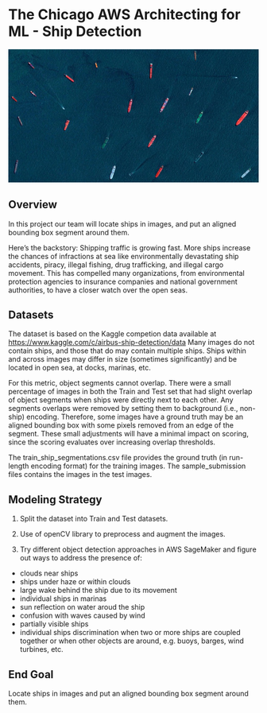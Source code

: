 # The Chicago AWS Architecting for ML - Ship Detection

![Alt](/ships_summary_page.jpeg)


## Overview

In this project our team will locate ships in images, and put an aligned bounding box segment around them. 

Here’s the backstory: Shipping traffic is growing fast. More ships increase the chances of infractions at sea like environmentally devastating ship accidents, piracy, illegal fishing, drug trafficking, and illegal cargo movement. This has compelled many organizations, from environmental protection agencies to insurance companies and national government authorities, to have a closer watch over the open seas.

## Datasets

The dataset is based on the Kaggle competion data available at https://www.kaggle.com/c/airbus-ship-detection/data
Many images do not contain ships, and those that do may contain multiple ships. Ships within and across images may differ in size (sometimes significantly) and be located in open sea, at docks, marinas, etc.

For this metric, object segments cannot overlap. There were a small percentage of images in both the Train and Test set that had slight overlap of object segments when ships were directly next to each other. Any segments overlaps were removed by setting them to background (i.e., non-ship) encoding. Therefore, some images have a ground truth may be an aligned bounding box with some pixels removed from an edge of the segment. These small adjustments will have a minimal impact on scoring, since the scoring evaluates over increasing overlap thresholds.

The train_ship_segmentations.csv file provides the ground truth (in run-length encoding format) for the training images. The sample_submission files contains the images in the test images.

## Modeling Strategy

1. Split the dataset into Train and Test datasets.

2. Use of openCV library to preprocess and augment the images.

3. Try different object detection approaches in AWS SageMaker and figure out ways to address the presence of:
* clouds near ships
* ships under haze or within clouds
* large wake behind the ship due to its movement
* individual ships in marinas
* sun reflection on water aroud the ship
* confusion with waves caused by wind
* partially visible ships
* individual ships discrimination when two or more ships are coupled together or when other objects are around, e.g. buoys, barges, wind turbines, etc.






## End Goal

Locate ships in images and put an aligned bounding box segment around them. 
